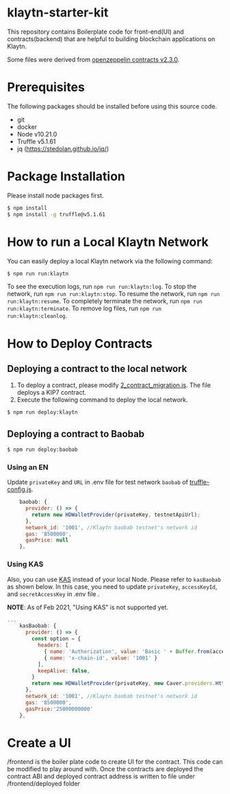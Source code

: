 # klaytn-starter-kit

This repository contains Boilerplate code for front-end(UI) and contracts(backend) that are helpful to building blockchain applications on Klaytn.

Some files were derived from [openzeppelin contracts v2.3.0](https://github.com/OpenZeppelin/openzeppelin-contracts/releases/tag/v2.3.0).

# Prerequisites

The following packages should be installed before using this source code.

* git
* docker
* Node v10.21.0
* Truffle v5.1.61
* jq (https://stedolan.github.io/jq/)

# Package Installation

Please install node packages first.

```bash
$ npm install
$ npm install -g truffle@v5.1.61
```

# How to run a Local Klaytn Network

You can easily deploy a local Klaytn network via the following command:

```bash
$ npm run run:klaytn
```

To see the execution logs, run `npm run run:klaytn:log`.
To stop the network, run `npm run run:klaytn:stop`.
To resume the network, run `npm run run:klaytn:resume`.
To completely terminate the network, run `npm run run:klaytn:terminate`.
To remove log files, run `npm run run:klaytn:cleanlog`.

# How to Deploy Contracts


## Deploying a contract to the local network

1. To deploy a contract, please modify [2_contract_migration.js](./contracts/migrations/2_contract_migration.js). The file deploys a KIP7 contract.
2. Execute the following command to deploy the local network.

```bash
$ npm run deploy:klaytn
```

## Deploying a contract to Baobab

```bash
$ npm run deploy:baobab
```

### Using an EN

Update `privateKey` and `URL` in .env file for test network `baobab` of [truffle-config.js](./truffle-config.js).

```js
    baobab: {
      provider: () => {
        return new HDWalletProvider(privateKey, testnetApiUrl);
      },
      network_id: '1001', //Klaytn baobab testnet's network id
      gas: '8500000',
      gasPrice: null
    },
```

### Using KAS

Also, you can use [KAS](http://www.klaytnapi.com) instead of your local Node. Please refer to `kasBaobab` as shown below.
In this case, you need to update `privateKey`, `accessKeyId`, and `secretAccessKey` in .env file .

**NOTE**: As of Feb 2021, "Using KAS" is not supported yet.

```js
...
    kasBaobab: {
      provider: () => {
        const option = {
          headers: [
            { name: 'Authorization', value: 'Basic ' + Buffer.from(accessKeyId + ':' + secretAccessKey).toString('base64') },
            { name: 'x-chain-id', value: '1001' }
          ],
          keepAlive: false,
        }
        return new HDWalletProvider(privateKey, new Caver.providers.HttpProvider(kasTestnetApiUrl, option))
      },
      network_id: '1001', //Klaytn baobab testnet's network id
      gas: '8500000',
      gasPrice:'25000000000'
    },
```

# Create a UI 

/frontend is the boiler plate code to create UI for the contract. This code can be modified to play around with.
Once the contracts are deployed the contract ABI and deployed contract address is written to file under 
/frontend/deployed folder  